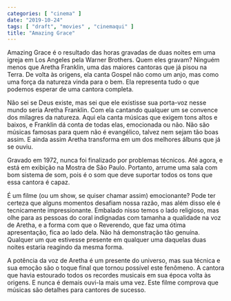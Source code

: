 ```yaml
---
categories: [ "cinema" ]
date: "2019-10-24"
tags: [ "draft", "movies" , "cinemaqui" ]
title: "Amazing Grace"
---
```

Amazing Grace é o resultado das horas gravadas de duas noites em uma
igreja em Los Angeles pela Warner Brothers. Quem eles gravam? Ninguém
menos que Aretha Franklin, uma das maiores cantoras que já pisou na
Terra. De volta às origens, ela canta Gospel não como um anjo, mas
como uma força da natureza vinda para o bem. Ela representa tudo o que
podemos esperar de uma cantora completa.

Não sei se Deus existe, mas sei que ele existisse sua porta-voz nesse
mundo seria Aretha Franklin. Com ela cantando qualquer um se convence
dos milagres da natureza. Aqui ela canta músicas que exigem tons altos
e baixos, e Franklin dá conta de todas elas, emocionada ou não. Não
são músicas famosas para quem não é evangélico, talvez nem sejam
tão boas assim. E ainda assim Aretha transforma em um dos melhores
álbuns que já se ouviu.

Gravado em 1972, nunca foi finalizado por problemas técnicos. Até agora,
e está em exibição na Mostra de São Paulo. Portanto, arrume uma sala
com bom sistema de som, pois é o som que deve suportar todos os tons
que essa cantora é capaz.

É um filme (ou um show, se quiser chamar assim) emocionante? Pode ter
certeza que alguns momentos desafiam nossa razão, mas além disso ele é
tecnicamente impressionante. Embalado nisso temos o lado religioso, mas
olhe para as pessoas do coral indignadas com tamanha a qualidade na voz de
Aretha, e a forma com que o Reverendo, que faz uma ótima apresentação,
fica ao lado dela. Não há demonstração tão genuína. Qualquer um
que estivesse presente em qualquer uma daquelas duas noites estaria
reagindo da mesma forma.

A potência da voz de Aretha é um presente do universo, mas sua técnica
e sua emoção são o toque final que tornou possível este fenômeno. A
cantora que havia estourado todos os recordes musicais em sua época
volta às origens. E nunca é demais ouvi-la mais uma vez. Este filme
comprova que músicas são detalhes para cantores de sucesso.
